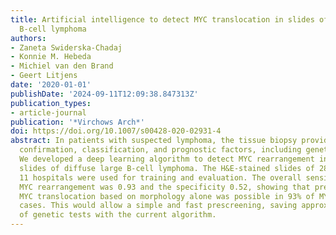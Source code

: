 ```yaml
---
title: Artificial intelligence to detect MYC translocation in slides of diffuse large
  B-cell lymphoma
authors:
- Zaneta Swiderska-Chadaj
- Konnie M. Hebeda
- Michiel van den Brand
- Geert Litjens
date: '2020-01-01'
publishDate: '2024-09-11T12:09:38.847313Z'
publication_types:
- article-journal
publication: '*Virchows Arch*'
doi: https://doi.org/10.1007/s00428-020-02931-4
abstract: In patients with suspected lymphoma, the tissue biopsy provides lymphoma
  confirmation, classification, and prognostic factors, including genetic changes.
  We developed a deep learning algorithm to detect MYC rearrangement in scanned histological
  slides of diffuse large B-cell lymphoma. The H&E-stained slides of 287 cases from
  11 hospitals were used for training and evaluation. The overall sensitivity to detect
  MYC rearrangement was 0.93 and the specificity 0.52, showing that prediction of
  MYC translocation based on morphology alone was possible in 93% of MYC-rearranged
  cases. This would allow a simple and fast prescreening, saving approximately 34%
  of genetic tests with the current algorithm.
---
```

